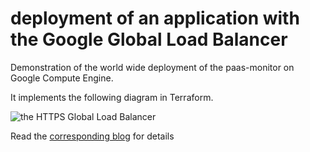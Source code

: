 # deployment of an application with the Google Global Load Balancer 
Demonstration of the world wide deployment of the paas-monitor on Google Compute Engine.

It implements the following diagram in Terraform. 

![the HTTPS Global Load Balancer](https://cloud.google.com/load-balancing/images/basic-http-load-balancer.svg)

Read the [corresponding blog](https://binx.io/blog/2018/11/19/how-to-configure-global-load-balancing-with-google-cloud-platform/) for details


